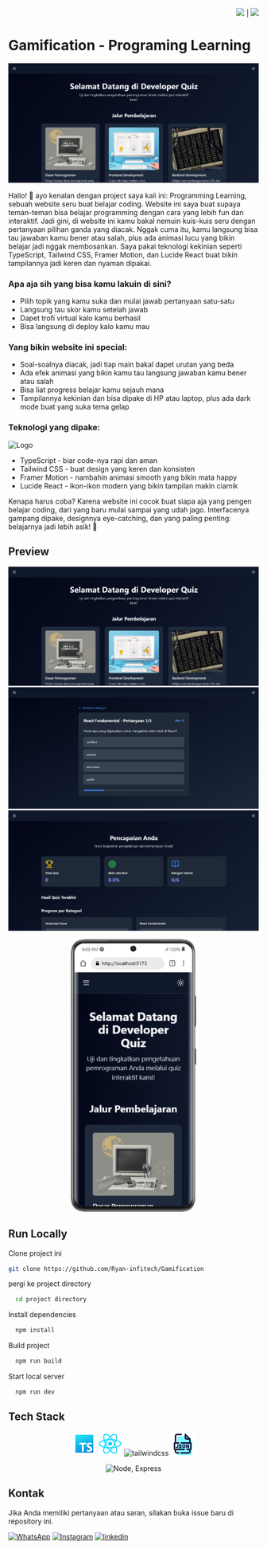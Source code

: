 <div align="right">

<a href="README.md"><img src="https://flagcdn.com/w40/gb.png" width="25"></a> | <a href="README-ID.md"><img src="https://flagcdn.com/w40/id.png" width="20"></a>

</div>

# Gamification - Programing Learning
![App Screenshot](./media/SS%20Desk%201.png)

Hallo! 👋 ayo kenalan dengan project saya kali ini: Programming Learning, sebuah website seru buat belajar coding. Website ini saya buat supaya teman-teman bisa belajar programming dengan cara yang lebih fun dan interaktif.
Jadi gini, di website ini kamu bakal nemuin kuis-kuis seru dengan pertanyaan pilihan ganda yang diacak. Nggak cuma itu, kamu langsung bisa tau jawaban kamu bener atau salah, plus ada animasi lucu yang bikin belajar jadi nggak membosankan. Saya pakai teknologi kekinian seperti TypeScript, Tailwind CSS, Framer Motion, dan Lucide React buat bikin tampilannya jadi keren dan nyaman dipakai.

### Apa aja sih yang bisa kamu lakuin di sini?

- Pilih topik yang kamu suka dan mulai jawab pertanyaan satu-satu
- Langsung tau skor kamu setelah jawab
- Dapet trofi virtual kalo kamu berhasil
- Bisa langsung di deploy kalo kamu mau 

### Yang bikin website ini special:

- Soal-soalnya diacak, jadi tiap main bakal dapet urutan yang beda
- Ada efek animasi yang bikin kamu tau langsung jawaban kamu bener atau salah
- Bisa liat progress belajar kamu sejauh mana
- Tampilannya kekinian dan bisa dipake di HP atau laptop, plus ada dark mode buat yang suka tema gelap

### Teknologi yang dipake:

![Logo](https://miro.medium.com/v2/resize:fit:828/format:webp/1*a-HMmQFQNC76zCZBZfFgJg.gif)

- TypeScript - biar code-nya rapi dan aman
- Tailwind CSS - buat design yang keren dan konsisten
- Framer Motion - nambahin animasi smooth yang bikin mata happy
- Lucide React - ikon-ikon modern yang bikin tampilan makin ciamik

Kenapa harus coba? Karena website ini cocok buat siapa aja yang pengen belajar coding, dari yang baru mulai sampai yang udah jago. Interfacenya gampang dipake, designnya eye-catching, dan yang paling penting: belajarnya jadi lebih asik! 🚀

## Preview

![App Screenshot](./media/SS%20Desk%201.png)
![App Screenshot](./media/SS%20Desk%202.png)
![App Screenshot](./media/SS%20Desk%203.png)

<div align="center">
<img src="./media/Galaxy-S21-Ultra-localhost%20(1).png" alt="App Screenshot" style="width: 50%; height: 50%;"/> </div>


## Run Locally

Clone project ini

```bash
git clone https://github.com/Ryan-infitech/Gamification
```

pergi ke project directory

```bash
  cd project directory
```

Install dependencies

```bash
  npm install
```

Build project

```bash
  npm run build
```

Start local server

```bash
  npm run dev
```


## Tech Stack

<div align="center">

![Logo](./media/icons-typescript-48.png) ![Logo](./media/1174949_js_react%20js_logo_react_react%20native_icon.png) <img width="48" height="48" src="https://img.icons8.com/color/48/tailwindcss.png" alt="tailwindcss"/> ![Logo](./media/icons-json-48.png)

 ![Node, Express](https://user-images.githubusercontent.com/97989643/224550089-f2541ade-c5c6-4afa-8538-51a8dda4e23b.gif)

</div>

 ## Kontak

Jika Anda memiliki pertanyaan atau saran, silakan buka issue baru di repository ini.

[![WhatsApp](https://img.shields.io/badge/WhatsApp-25D366?style=for-the-badge&logo=whatsapp&logoColor=white)](https://wa.me/6285157517798)
[![Instagram](https://img.shields.io/badge/Instagram-E4405F?style=for-the-badge&logo=instagram&logoColor=white)](https://www.instagram.com/ryan.septiawan__/)
[![linkedin](https://img.shields.io/badge/LinkedIn-0077B5?style=for-the-badge&logo=linkedin&logoColor=white)](https://www.linkedin.com/in/rian-septiawan-23b0a5351/)
